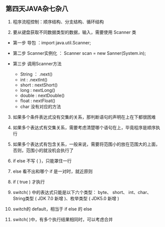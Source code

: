 ## 第四天JAVA杂七杂八

1. 程序流程控制：顺序结构、分支结构、循环结构

2.  要从键盘获取不同数据类型的数据，输入，需要使用 Scanner 类

   - 第一步 导包 ：import java.util.Scanner;

   - 第二步 Scanner实例化 ： Scanner scan = new Sanner(System.in);

   - 第三步 调用Scanner方法
     - String ： .next()
     - int : .nextInt()
     - short : nextShort()
     - long : nextLong()
     - double : nextDouble()
     - float : nextFloat()
     - char 没有对应的方法

3. 如果多个条件表达式没有交集的关系，那判断语句的声明在上在下都很困难

4. 如果多个表达式有交集关系，需要考虑清楚哪个语句在上，毕竟程序是顺序执行

5. 如果多个表达式有包含关系，一般来说，需要将范围小的放在范围大的上面，否则，范围小的就没机会执行了

6. if else 不写 { }，只能罩住一行

7. else 看不出和哪个 if 是一对时，就近原则

8. if ( true ) 才执行

9. switch( ) 中的表达式只能是以下六个类型： byte、 short、 int、char、String类型 ( JDK 7.0 新增 )、枚举类型 ( JDK5.0 新增 )

10. switch的 default，相当于 if else 的 else

11. switch( )中，有多个执行结果相同时，可以考虑合并